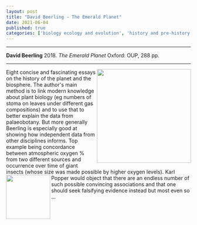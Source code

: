 ```yaml
---
layout: post
title: "David Beerling - The Emerald Planet"
date: 2021-06-04
published: true
categories: ['biology ecology and evolution', 'history and pre-history']
---
```


***
<b>David Beerling</b> 2018. _The Emerald Planet_ Oxford: OUP, 288 pp.

***

<img align="right" width="256" src="https://fdslive.oup.com/covers/gab/180-0-72-jpg-RGB-85/9780192806024.jpg" alt="">

Eight concise and fascinating essays on the history of the planet and the biosphere.  The author's main method is to link modern knowledge about plant biology (eg numbers of stoma on leaves under different gas compositions) and to use that to better explain the data from palaeobotany.  But more generally Beerling is especially good at showing how independent data from other disciplines informs.  Top example being concordance between atmospheric oxygen % from two different sources and occurrence over time of giant insects (whose size was made possible by higher oxygen levels).  <img align="left" width="120" src="../images/beerling_1997_fig4.jpg" alt="">  Karl Popper would object that there are an endless number of such possible convincing associations and that one should seek falsifying evidence instead but most even so ...  
